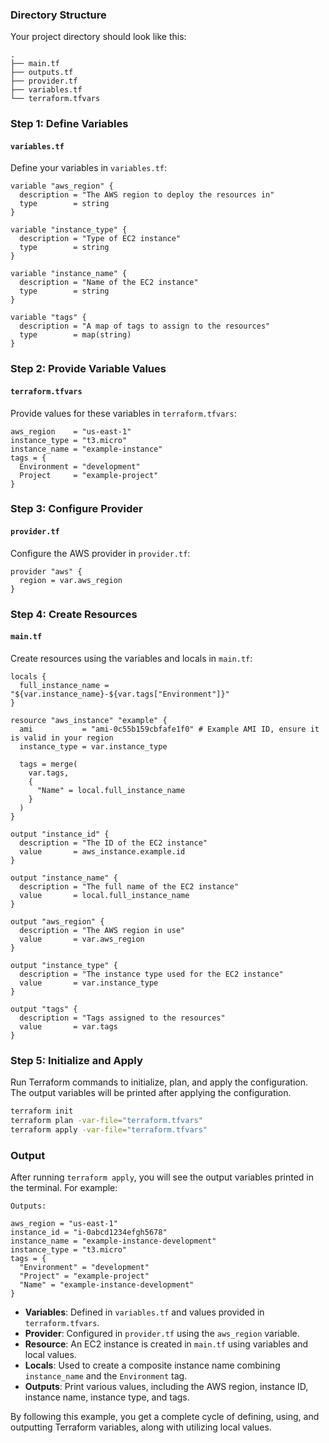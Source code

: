 
### Directory Structure
Your project directory should look like this:
```
.
├── main.tf
├── outputs.tf
├── provider.tf
├── variables.tf
└── terraform.tfvars
```

### Step 1: Define Variables

#### `variables.tf`
Define your variables in `variables.tf`:
```hcl
variable "aws_region" {
  description = "The AWS region to deploy the resources in"
  type        = string
}

variable "instance_type" {
  description = "Type of EC2 instance"
  type        = string
}

variable "instance_name" {
  description = "Name of the EC2 instance"
  type        = string
}

variable "tags" {
  description = "A map of tags to assign to the resources"
  type        = map(string)
}
```

### Step 2: Provide Variable Values

#### `terraform.tfvars`
Provide values for these variables in `terraform.tfvars`:
```hcl
aws_region    = "us-east-1"
instance_type = "t3.micro"
instance_name = "example-instance"
tags = {
  Environment = "development"
  Project     = "example-project"
}
```

### Step 3: Configure Provider

#### `provider.tf`
Configure the AWS provider in `provider.tf`:
```hcl
provider "aws" {
  region = var.aws_region
}
```

### Step 4: Create Resources

#### `main.tf`
Create resources using the variables and locals in `main.tf`:
```hcl
locals {
  full_instance_name = "${var.instance_name}-${var.tags["Environment"]}"
}

resource "aws_instance" "example" {
  ami           = "ami-0c55b159cbfafe1f0" # Example AMI ID, ensure it is valid in your region
  instance_type = var.instance_type

  tags = merge(
    var.tags,
    {
      "Name" = local.full_instance_name
    }
  )
}

output "instance_id" {
  description = "The ID of the EC2 instance"
  value       = aws_instance.example.id
}

output "instance_name" {
  description = "The full name of the EC2 instance"
  value       = local.full_instance_name
}

output "aws_region" {
  description = "The AWS region in use"
  value       = var.aws_region
}

output "instance_type" {
  description = "The instance type used for the EC2 instance"
  value       = var.instance_type
}

output "tags" {
  description = "Tags assigned to the resources"
  value       = var.tags
}
```

### Step 5: Initialize and Apply

Run Terraform commands to initialize, plan, and apply the configuration. The output variables will be printed after applying the configuration.

```sh
terraform init
terraform plan -var-file="terraform.tfvars"
terraform apply -var-file="terraform.tfvars"
```

### Output

After running `terraform apply`, you will see the output variables printed in the terminal. For example:

```plaintext
Outputs:

aws_region = "us-east-1"
instance_id = "i-0abcd1234efgh5678"
instance_name = "example-instance-development"
instance_type = "t3.micro"
tags = {
  "Environment" = "development"
  "Project" = "example-project"
  "Name" = "example-instance-development"
}
```


- **Variables**: Defined in `variables.tf` and values provided in `terraform.tfvars`.
- **Provider**: Configured in `provider.tf` using the `aws_region` variable.
- **Resource**: An EC2 instance is created in `main.tf` using variables and local values.
- **Locals**: Used to create a composite instance name combining `instance_name` and the `Environment` tag.
- **Outputs**: Print various values, including the AWS region, instance ID, instance name, instance type, and tags.

By following this example, you get a complete cycle of defining, using, and outputting Terraform variables, along with utilizing local values.
